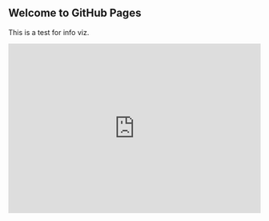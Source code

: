 ## Welcome to GitHub Pages

This is a test for info viz.


<html>
 <iframe width="100%" height="340" frameborder="0"
  src="https://observablehq.com/embed/@gaoag/vega-lite-assignment/2?cells=out_Test"></iframe>
</html>
